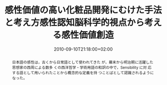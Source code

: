 ---
members: ["PLevy"]
slug: kansei-science-and-kansei-value-creation-through-kansei-behavioral-and-Brain-Sciences
title: "感性価値の高い化粧品開発にむけた手法と考え方感性認知脳科学的視点から考える感性価値創造"
layout: single
searchFilter: Publication
searchWeight: 8
publitype: article
subsection: paper
kansei: true
researchpage: true
research: 
    -  kansei
institution:
    heig: 1
    logo: TUe
    short: 'TU/e'
    name: "Eindhoven University of Technology"
    web: "https://www.tue.nl/en/"
    colo: "#c72125"
chaire: false
date: 2010-09-10T21:18:00+02:00
citation:
    authors:
        1: ["Yamanaka", "Toshimasa", "T."]
        2: ["Levy", "Pierre", "P."]
    year: 2010
    title: "感性価値の高い化粧品開発にむけた手法と考え方 感性認知脳科学的視点から考える感性価値創造 [Kansei Science and Kansei Value Creation through Kansei, Behavioral and Brain Sciences]"
    journal: "Cosmetic Stage"
    number: 4
    volume: 33
    firstpage: "1"
    lastpage: "11"
    language: "ja-JP"
reference: "Yamanaka, T., & Lévy, P. (2010). 感性価値の高い化粧品開発にむけた手法と考え方 感性認知脳科学的視点から考える感性価値創造 [Kansei Science and Kansei Value Creation through Kansei, Behavioral and Brain Sciences]. Cosmetic Stage. 4(33), 1-11"
abstract: "日本語の感性は，古くから日常語として使われてきた が，幕末から明治期に活躍した思想家の西周による数多 くの西洋哲学・学術用語の和訳の中で，Sensibility に対 応する語として用いられたことから概念的な定義を持 つことばとして認識されるようになった。"
link:
    1: ["paper", "paper", "https://1drv.ms/b/s!AnQx_v88q65Qv4QWEnt6jFWfnsxq-w?e=UOXEJv"]
---